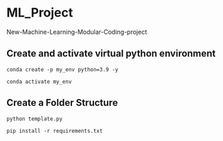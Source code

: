 # ML_Project
New-Machine-Learning-Modular-Coding-project

## Create and activate virtual python environment
```
conda create -p my_env python=3.9 -y
```

```
conda activate my_env
```

## Create a Folder Structure 

```python
python template.py
```

```
pip install -r requirements.txt
```

